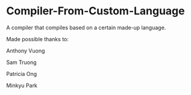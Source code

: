 # Compiler-From-Custom-Language

A compiler that compiles based on a certain made-up language. 

Made possible thanks to:

Anthony Vuong

Sam Truong

Patricia Ong

Minkyu Park

